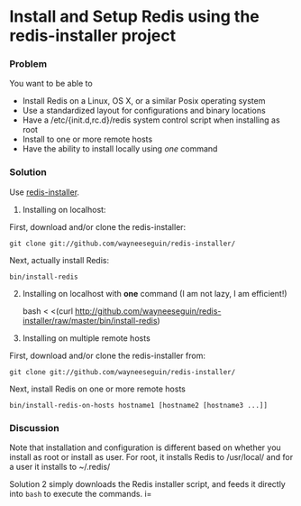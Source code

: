 # Install and Setup Redis using the redis-installer project

### Problem

You want to be able to
* Install Redis on a Linux, OS X, or a similar Posix operating system
* Use a standardized layout for configurations and binary locations
* Have a /etc/{init.d,rc.d}/redis system control script when installing as root
* Install to one or more remote hosts
* Have the ability to install locally using *one* command

### Solution

Use [redis-installer](git://github.com/wayneeseguin/redis-installer/).

1. Installing on localhost:

First, download and/or clone the redis-installer: 

	git clone git://github.com/wayneeseguin/redis-installer/

Next, actually install Redis:

	bin/install-redis

2. Installing on localhost with **one** command (I am not lazy, I am efficient!)

	bash < <(curl http://github.com/wayneeseguin/redis-installer/raw/master/bin/install-redis)

3. Installing on multiple remote hosts

First, download and/or clone the redis-installer from:

	git clone git://github.com/wayneeseguin/redis-installer/

Next, install Redis on one or more remote hosts

	bin/install-redis-on-hosts hostname1 [hostname2 [hostname3 ...]]

### Discussion

Note that installation and configuration is different based on whether you install as root or install as user. For root, it installs Redis to /usr/local/ and for a user it installs to ~/.redis/

Solution 2 simply downloads the Redis installer script, and feeds it directly into `bash` to execute the commands.
i=
